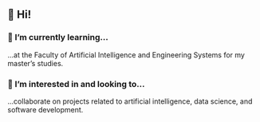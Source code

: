 ## 👋 Hi!

### 🌱 I’m currently learning...
...at the Faculty of Artificial Intelligence and Engineering Systems for my master’s studies.

### 👀 I’m interested in and looking to...
...collaborate on projects related to artificial intelligence, data science, and software development.
